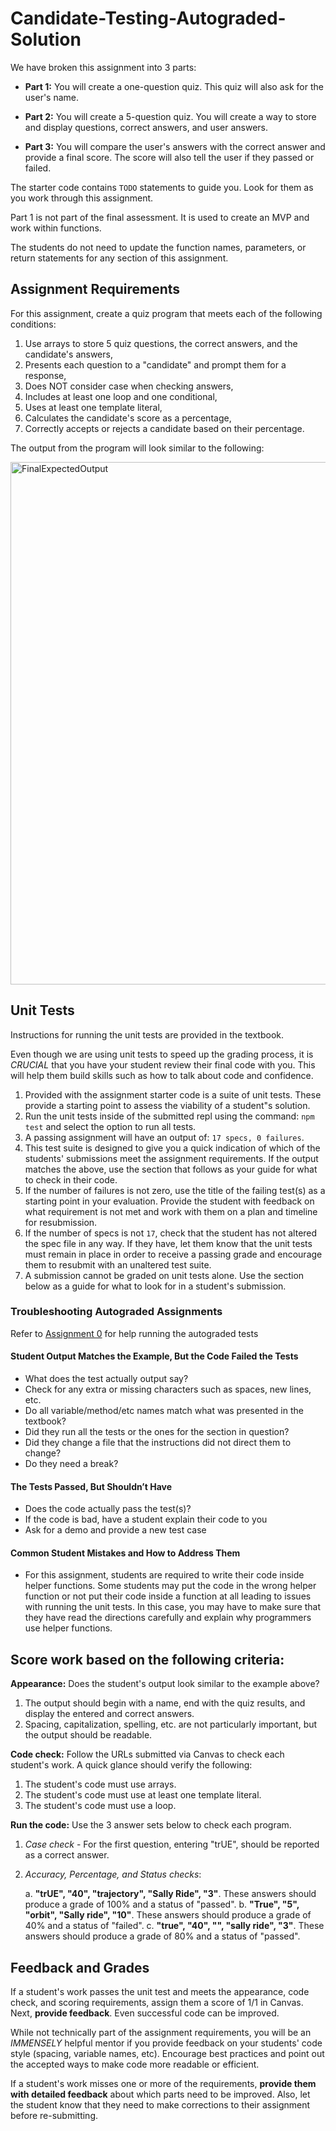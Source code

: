 # Candidate-Testing-Autograded-Solution


We have broken this assignment into 3 parts:

  - **Part 1:** You will create a one-question quiz.  This quiz will also ask for the user's name.
 
  - **Part 2:** You will create a 5-question quiz.  You will create a way to store and display questions, correct answers, and user answers.
  
  - **Part 3:** You will compare the user's answers with the correct answer and provide a final score.  The score will also tell the user if they passed or failed.

The starter code contains `TODO` statements to guide you.  Look for them as you work through this assignment.

Part 1 is not part of the final assessment. It is used to create an MVP and work within functions.  

The students do not need to update the function names, parameters, or return statements for any section of this assignment.  

## Assignment Requirements
For this assignment, create a quiz program that meets each of the following conditions:

   1. Use arrays to store 5 quiz questions, the correct answers, and the candidate's answers,
   1. Presents each question to a "candidate" and prompt them for a response,
   1. Does NOT consider case when checking answers,
   1. Includes at least one loop and one conditional,
   1. Uses at least one template literal,
   1. Calculates the candidate's score as a percentage,
   1. Correctly accepts or rejects a candidate based on their percentage.

The output from the program will look similar to the following:

<img width="836" alt="FinalExpectedOutput" src="https://github.com/LaunchCodeEducation/Candidate-Testing-Autograded-Solution/assets/66076696/4d4b2262-f6b9-4d99-8b51-660347dedf70">


## Unit Tests

Instructions for running the unit tests are provided in the textbook.

Even though we are using unit tests to speed up the grading process, it is _CRUCIAL_ that you have your student review their final code with you.  This will help them build skills such as how to talk about code and confidence.

1. Provided with the assignment starter code is a suite of unit tests. These provide a starting point to assess the viability of a student"s solution. 
1. Run the unit tests inside of the submitted repl using the command: ``npm test`` and select the option to run all tests.
1. A passing assignment will have an output of: ``17 specs, 0 failures``.
1. This test suite is designed to give you a quick indication of which of the students' submissions meet the assignment requirements. If the output matches the above, use the section that follows as your guide for what to check in their code.
1. If the number of failures is not zero, use the title of the failing test(s) as a starting point in your evaluation. Provide the student with feedback on what requirement is not met and work with them on a plan and timeline for resubmission.
1. If the number of specs is not ``17``, check that the student has not altered the spec file in any way. If they have, let them know that the unit tests must remain in place in order to receive a passing grade and encourage them to resubmit with an unaltered test suite.
1. A submission cannot be graded on unit tests alone. Use the section below as a guide for what to look for in a student's submission.
 
### Troubleshooting Autograded Assignments

<!-- TODO - link to A0-->
Refer to [Assignment 0](TODO) for help running the autograded tests

#### Student Output Matches the Example, But the Code Failed the Tests

* What does the test actually output say?
* Check for any extra or missing characters such as spaces, new lines, etc.
* Do all variable/method/etc names match what was presented in the textbook?
* Did they run all the tests or the ones for the section in question?
* Did they change a file that the instructions did not direct them to change?
* Do they need a break?

#### The Tests Passed, But Shouldn’t Have

* Does the code actually pass the test(s)?
* If the code is bad, have a student explain their code to you
* Ask for a demo and provide a new test case

#### Common Student Mistakes and How to Address Them

* For this assignment, students are required to write their code inside helper functions. Some students may put the code in the wrong helper function or not put their code inside a function at all leading to issues with running the unit tests. In this case, you may have to make sure that they have read the directions carefully and explain why programmers use helper functions.

## Score work based on the following criteria:


**Appearance:** Does the student's output look similar to the example above?

1. The output should begin with a name, end with the quiz results, and display
   the entered and correct answers.
1. Spacing, capitalization, spelling, etc. are not particularly important, but
   the output should be readable.

**Code check:** Follow the URLs submitted via Canvas to check each student's
work. A quick glance should verify the following:

1. The student's code must use arrays.
1. The student's code must use at least one template literal.
1. The student's code must use a loop.

**Run the code:** Use the 3 answer sets below to check each program.

1. *Case check* - For the first question, entering "trUE", should be reported
   as a correct answer.
1. *Accuracy, Percentage, and Status checks*:

   a. **"trUE", "40", "trajectory", "Sally Ride", "3"**. These answers should
      produce a grade of 100% and a status of "passed".
   b. **"True", "5", "orbit", "Sally ride", "10"**. These answers should produce a
      grade of 40% and a status of "failed".
   c. **"true", "40", "", "sally ride", "3"**. These answers should produce a grade
      of 80% and a status of "passed".

## Feedback and Grades


If a student's work passes the unit test and meets the appearance, code check, and scoring requirements,
assign them a score of 1/1 in Canvas. Next, **provide feedback**. Even successful
code can be improved.

While not technically part of the assignment requirements, you will be an
*IMMENSELY* helpful mentor if you provide feedback on your students' code style
(spacing, variable names, etc). Encourage best practices and point out the
accepted ways to make code more readable or efficient. 

If a student's work misses one or more of the requirements, **provide them with
detailed feedback** about which parts need to be improved. Also, let the student know that they need to make corrections to their assignment before re-submitting.


